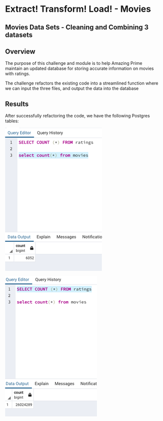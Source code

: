 # Extract! Transform! Load! - Movies
## Movies Data Sets - Cleaning and Combining 3 datasets


## Overview ##
The purpose of this challenge and module is to help Amazing Prime maintain an updated database for storing accurate information on movies with ratings. 

The challenge refactors the existing code into a streamlined function where we can input the three files, and output the data into the database

## Results ##
After successfully refactoring the code, we have the following Postgres tables:

<img src = "Resources/movies_query.png"></img>

<img src = "Resources/ratings_query.png"></img>
